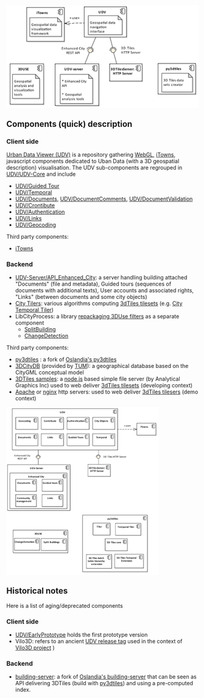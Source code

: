 <img src="Diagrams/ComponentDiagram-macro-components-with-notes.png"
     align=center
     alt="ComponentDiagram-macro-components-with-notes.png" 
     width="600"
     border="0">

## Components (quick) description
### Client side
<a name="ComponentUDV"></a>[Urban Data Viewer (UDV)](https://github.com/MEPP-team/UDV) is a repository gathering [WebGL](https://en.wikipedia.org/wiki/WebGL), [iTowns](https://github.com/iTowns/itowns), javascript components dedicated to Uban Data (with a 3D geospatial description) visualisation. The UDV sub-components are regrouped in [UDV/UDV-Core](https://github.com/MEPP-team/UDV/tree/master/UDV-Core) and include
 - <a name="ComponentUDVGuidedTour"></a>[UDV/Guided Tour](https://github.com/MEPP-team/UDV/tree/master/UDV-Core/src/Modules/GuidedTour)
 - <a name="ComponentUDVTemporal"></a>[UDV/Temporal](https://github.com/MEPP-team/UDV/tree/master/UDV-Core/src/Modules/Temporal)
 - <a name="ComponentUDVDocuments"></a>[UDV/Documents](https://github.com/MEPP-team/UDV/tree/master/UDV-Core/src/Modules/Documents), [UDV/DocumentComments](https://github.com/MEPP-team/UDV/tree/master/UDV-Core/src/Extensions/DocumentComments), [UDV/DocumentValidation](https://github.com/MEPP-team/UDV/tree/master/UDV-Core/src/Extensions/DocumentValidation)
 - <a name="ComponentUDVContribute"></a>[UDV/Crontibute](https://github.com/MEPP-team/UDV/tree/master/UDV-Core/src/Extensions/Contribute)
 - <a name="ComponentUDVAuthentication"></a>[UDV/Authentication](https://github.com/MEPP-team/UDV/tree/master/UDV-Core/src/Extensions/Authentication)
 - <a name="ComponentUDVLinks"></a>[UDV/Links](https://github.com/MEPP-team/UDV/tree/master/UDV-Core/src/Modules/Links)
 - <a name="ComponentUDVGeocoding"></a>[UDV/Geocoding](https://github.com/MEPP-team/UDV/tree/master/UDV-Core/src/Extensions/Geocoding)

Third party components:<br>
 - [iTowns](https://github.com/iTowns/itowns)
      
### Backend     
 - [UDV-Server/API_Enhanced_City](https://github.com/MEPP-team/UDV-server/tree/master/API_Enhanced_City): a server handling building attached "Documents" (file and metadata), Guided tours (sequences of documents with additional texts), User accounts and associated rights, "Links" (between documents and some city objects)
 - <a name="ComponentUDSCityTilers"></a>[City Tilers](https://github.com/MEPP-team/py3dtiles/tree/Tiler/Tilers/CityTiler): various algorithms computing [3dTiles tilesets](https://github.com/AnalyticalGraphicsInc/3d-tiles) (e.g. [City Temporal Tiler](https://github.com/MEPP-team/py3dtiles/blob/Tiler/Tilers/CityTiler/CityTemporalTiler.py))
 - LibCityProcess: a library [repackaging 3DUse filters](https://github.com/MEPP-team/3DUSE/issues/39) as a separate component
   * <a name="ComponentUDSSplitBuilding"></a>[SplitBuilding](https://github.com/EricBoix/3DUSE/blob/master/src/utils/cmdline/splitCityGMLBuildings.cxx)
   * <a name="ComponentUDSChangeDetection"></a>[ChangeDetection](https://github.com/EricBoix/3DUSE/blob/master/src/utils/cmdline/extractBuildingsConstructionDemolitionDates.cxx)
      
Third party components:<br>    
 - [py3dtiles](https://github.com/MEPP-Team/py3dtiles/) : a fork of [Oslandia's py3dtiles](https://github.com/Oslandia/py3dtiles/)
 - [3DCityDB](https://www.3dcitydb.org/3dcitydb/) (provided by [TUM](https://www.lrg.tum.de/gis/startseite/)): a geographical database based on the CityGML conceptual model
 - [3DTiles samples](https://github.com/AnalyticalGraphicsInc/3d-tiles-samples): a [node.js](https://nodejs.org/en/) based simple file server (by Analytical Graphics Inc) used to web deliver [3dTiles tilesets](https://github.com/AnalyticalGraphicsInc/3d-tiles) (developing context)
 - [Apache](https://en.wikipedia.org/wiki/Apache_HTTP_Server) or [nginx](https://nginx.org/en/) http servers: used to web deliver [3dTiles tilesers](https://github.com/AnalyticalGraphicsInc/3d-tiles) (demo context)
   
<img src="Diagrams/ComponentDiagram-macro-components-and-subcomponents.png"
     align=center
     alt="ComponentDiagram-macro-components-and-subcomponents.png"
     width="400"
     border="0">
       
## Historical notes
Here is a list of aging/deprecated components
### Client side
 - [UDV/EarlyPrototype](https://github.com/MEPP-team/UDV/tree/master/EarlyPrototype) holds the first prototype version
 - Vilo3D: refers to an ancient [UDV release tag](https://github.com/MEPP-team/UDV/releases/tag/Vilo3D-Demo-1.0) used in the context of [Vilo3D project](http://imu.universite-lyon.fr/projet/vilo-3d-la-fabrique-urbaine-des-processus-a-leurs-representations-3d/) )
### Backend      
 - [building-server](https://github.com/MEPP-team/building-server/): a fork of [Oslandia's building-server](https://github.com/Oslandia/building-server/) that can be seen as API delivering 3DTiles (build with [py3dtiles](https://github.com/MEPP-Team/py3dtiles/)) and using a pre-computed index.
